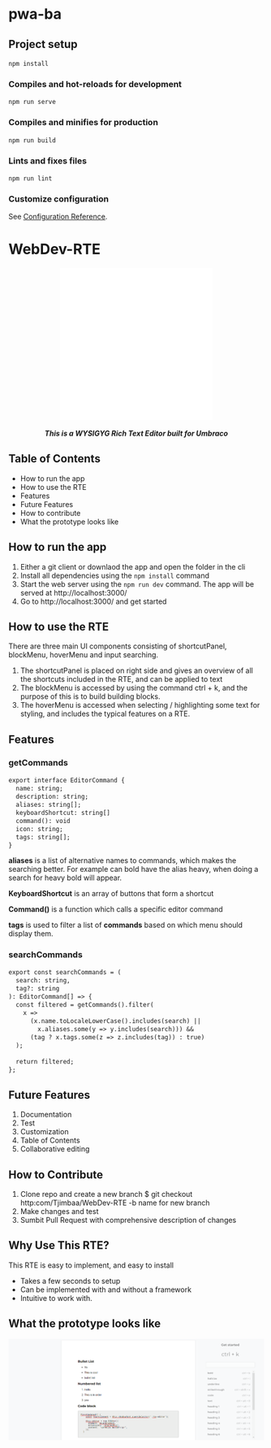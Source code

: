 # pwa-ba

## Project setup
```
npm install
```

### Compiles and hot-reloads for development
```
npm run serve
```

### Compiles and minifies for production
```
npm run build
```

### Lints and fixes files
```
npm run lint
```

### Customize configuration
See [Configuration Reference](https://cli.vuejs.org/config/).

# WebDev-RTE


<h5 align="center"><img width="300" src="https://github.com/Tjimbaa/mockjson/blob/main/umbraco_logo_white_1.png" alt="Umbraco logo">
  <p>This is a WYSIGYG Rich Text Editor built for Umbraco</p>
</h5>



## Table of Contents
* How to run the app
* How to use the RTE
* Features
* Future Features
* How to contribute
* What the prototype looks like

## How to run the app
1. Either a git client or downlaod the app and open the folder in the cli
2. Install all dependencies using the `npm install` command
3. Start the web server using the `npm run dev` command. The app will be served at http://localhost:3000/
4. Go to http://localhost:3000/ and get started

## How to use the RTE
There are three main UI components consisting of shortcutPanel, blockMenu, hoverMenu and input searching.
1. The shortcutPanel is placed on right side and gives an overview of all the shortcuts included in the RTE, and can be applied to text
2. The blockMenu is accessed by using the command ctrl + k, and the purpose of this is to build building blocks.
3. The hoverMenu is accessed when selecting / highlighting some text for styling, and includes the typical features on a RTE.

## Features

### getCommands
```
export interface EditorCommand {
  name: string;
  description: string;
  aliases: string[];
  keyboardShortcut: string[]
  command(): void
  icon: string;
  tags: string[];
}
``` 

**aliases** is a list of alternative names to commands, which makes the searching better. For example can bold have the alias heavy, when doing a search for heavy bold will appear.

**KeyboardShortcut** is an array of buttons that form a shortcut

**Command()** is a function which calls a specific editor command

**tags** is used to filter a list of **commands** based on which menu should display them.

### searchCommands
```
export const searchCommands = (
  search: string,
  tag?: string
): EditorCommand[] => {
  const filtered = getCommands().filter(
    x =>
      (x.name.toLocaleLowerCase().includes(search) ||
        x.aliases.some(y => y.includes(search))) &&
      (tag ? x.tags.some(z => z.includes(tag)) : true)
  );

  return filtered;
};
```

## Future Features
1. Documentation
2. Test
3. Customization
4. Table of Contents
5. Collaborative editing

## How to Contribute
1. Clone repo and create a new branch $ git checkout http:com/Tjimbaa/WebDev-RTE -b name for new branch
2. Make changes and test
3. Sumbit Pull Request with comprehensive description of changes

## Why Use This RTE?
This RTE is easy to implement, and easy to install
* Takes a few seconds to setup
* Can be implemented with and without a framework
* Intuitive to work with. 

## What the prototype looks like
![Prototype image](https://github.com/Tjimbaa/mockjson/blob/main/rte.png)

